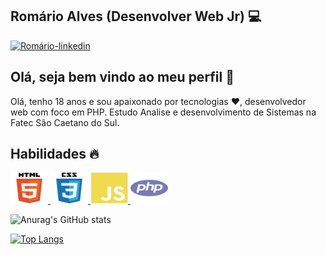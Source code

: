 ## Romário Alves (Desenvolver Web Jr) :computer: 

<a href="https://www.linkedin.com/in/romario-alves-4a15ba19b/" target="blank">
  <img alt="Romário-linkedin" src="https://img.shields.io/badge/LinkedIn-0077B5?style=for-the-badge&logo=linkedin&logoColor=white">
</a>

## Olá, seja bem vindo ao meu perfil :wave:

 Olá, tenho 18 anos e sou apaixonado por tecnologias :heart:, desenvolvedor web com foco em PHP. 
 Estudo Analise e desenvolvimento de Sistemas na Fatec São Caetano do Sul. 
## Habilidades :fire:

<a href="https://www.linkedin.com/in/romario-alves-4a15ba19b/" target="blank">
  <img alt="Romário-linkedin" width="60" height="50" src="https://raw.githubusercontent.com/devicons/devicon/master/icons/html5/html5-original-wordmark.svg">
</a>

<a href="https://www.linkedin.com/in/romario-alves-4a15ba19b/" target="blank">
  <img alt="Romário-linkedin" width="60" height="50" src="https://raw.githubusercontent.com/devicons/devicon/master/icons/css3/css3-original-wordmark.svg">
</a>
<a href="https://www.linkedin.com/in/romario-alves-4a15ba19b/" target="blank">
  <img alt="Romário-linkedin" width="60" height="50" src="https://raw.githubusercontent.com/devicons/devicon/master/icons/javascript/javascript-plain.svg">
</a>
<a href="https://www.linkedin.com/in/romario-alves-4a15ba19b/" target="blank">
  <img alt="Romário-linkedin" width="60" height="50" src="https://raw.githubusercontent.com/devicons/devicon/master/icons/php/php-plain.svg">
</a>

![Anurag's GitHub stats](https://github-readme-stats.vercel.app/api?username=Romario-gomes&show_icons=true&theme=dark)

[![Top Langs](https://github-readme-stats.vercel.app/api/top-langs/?username=Romario-gomes)](https://github.com/Romario-gomes/github-readme-stats)




<!--
**Romario-gomes/Romario-gomes** is a ✨ _special_ ✨ repository because its `README.md` (this file) appears on your GitHub profile.

Here are some ideas to get you started:

- 🔭 I’m currently working on ...
- 🌱 I’m currently learning ...
- 👯 I’m looking to collaborate on ...
- 🤔 I’m looking for help with ...
- 💬 Ask me about ...
- 📫 How to reach me: ...
- 😄 Pronouns: ...
- ⚡ Fun fact: ...
-->
